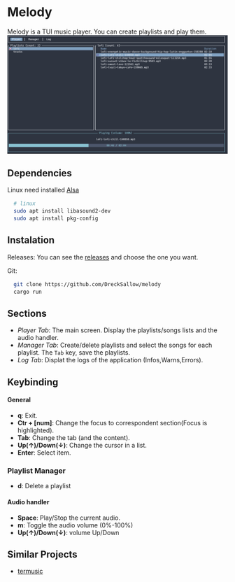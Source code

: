 # Melody
Melody is a TUI music player. You can create playlists and play them.
![preview](./melody-image.png)

## Dependencies
Linux need installed [Alsa](https://www.alsa-project.org/)
```bash
  # linux
  sudo apt install libasound2-dev
  sudo apt install pkg-config
```

## Instalation

Releases:
You can see the [releases](https://github.com/DreckSallow/melody/releases) and choose the one you want.

Git:
```bash
  git clone https://github.com/DreckSallow/melody
  cargo run
```

## Sections
- *Player Tab*: The main screen. Display the playlists/songs lists and the audio handler.
- *Manager Tab*: Create/delete playlists and select the songs for each playlist. The `Tab` key, save the playlists.
- *Log Tab*: Displat the logs of the application (Infos,Warns,Errors).

## Keybinding

#### General
- **q**: Exit.
- **Ctr + [num]**: Change the focus to correspondent section(Focus is highlighted).
- **Tab**: Change the tab (and the content).
- **Up(↑)/Down(↓)**: Change the cursor in a list.
- **Enter**: Select item.

### Playlist Manager
- **d**: Delete a playlist

#### Audio handler
- **Space**: Play/Stop the current audio.
- **m**: Toggle the audio volume (0%-100%)
- **Up(↑)/Down(↓)**: volume Up/Down

## Similar Projects
- [termusic](https://github.com/tramhao/termusic)